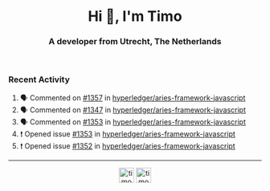 <h1 align="center">Hi 👋, I'm Timo</h1>
<h3 align="center">A developer from Utrecht, The Netherlands</h3>
<br/>
<!-- https://github.com/rahuldkjain/github-profile-readme-generator --!>

<!--  <p align="left"><img src="https://github-readme-stats.vercel.app/api?username=timoglastra&show_icons=true&count_private=true&" alt="timoglastra" /></p> --!>

<!--
Github language stats
<p align="left"><img src="https://github-readme-stats.vercel.app/api/top-langs/?username=timoglastra&layout=compact" alt="timoglastra" /><p>
-->

<!-- Codestats language stats -->
<!-- <p align="left"><img src="https://codestats-readme.vercel.app/api/top-langs/?username=timoglastra&layout=compact&language_count=12" alt="timoglastra" /><p>    --!>
  
<h3>Recent Activity</h3>

<!--START_SECTION:activity-->
1. 🗣 Commented on [#1357](https://github.com/hyperledger/aries-framework-javascript/issues/1357) in [hyperledger/aries-framework-javascript](https://github.com/hyperledger/aries-framework-javascript)
2. 🗣 Commented on [#1347](https://github.com/hyperledger/aries-framework-javascript/issues/1347) in [hyperledger/aries-framework-javascript](https://github.com/hyperledger/aries-framework-javascript)
3. 🗣 Commented on [#1353](https://github.com/hyperledger/aries-framework-javascript/issues/1353) in [hyperledger/aries-framework-javascript](https://github.com/hyperledger/aries-framework-javascript)
4. ❗️ Opened issue [#1353](https://github.com/hyperledger/aries-framework-javascript/issues/1353) in [hyperledger/aries-framework-javascript](https://github.com/hyperledger/aries-framework-javascript)
5. ❗️ Opened issue [#1352](https://github.com/hyperledger/aries-framework-javascript/issues/1352) in [hyperledger/aries-framework-javascript](https://github.com/hyperledger/aries-framework-javascript)
<!--END_SECTION:activity-->

---

<p align="center">
<a href="https://twitter.com/timoglastra" target="blank"><img align="center" src="https://cdn.jsdelivr.net/npm/simple-icons@3.0.1/icons/twitter.svg" alt="timoglastra" height="30" width="30" /></a>
<a href="https://linkedin.com/in/timoglastra" target="blank"><img align="center" src="https://cdn.jsdelivr.net/npm/simple-icons@3.0.1/icons/linkedin.svg" alt="timoglastra" height="30" width="30" /></a>
</p>



